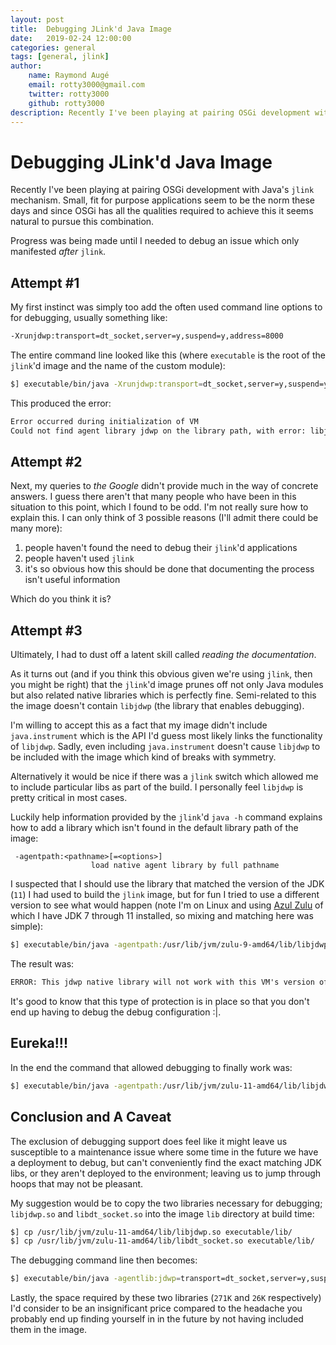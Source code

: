 ```yaml
---
layout: post
title:  Debugging JLink'd Java Image
date:   2019-02-24 12:00:00
categories: general
tags: [general, jlink]
author:
    name: Raymond Augé
    email: rotty3000@gmail.com
    twitter: rotty3000
    github: rotty3000
description: Recently I've been playing at pairing OSGi development with Java's `jlink` mechanism. Small, fit for purpose applications seem to be the norm these days and since OSGi has all the qualities required to achieve this it seems natural to pursue this combination. Progress was being made until I needed to debug an issue which only manifested *after* `jlink`. 
---
```

# Debugging JLink'd Java Image

Recently I've been playing at pairing OSGi development with Java's `jlink` mechanism. Small, fit for purpose applications seem to be the norm these days and since OSGi has all the qualities required to achieve this it seems natural to pursue this combination.

Progress was being made until I needed to debug an issue which only manifested *after* `jlink`.

<!-- more -->

## Attempt #1

My first instinct was simply too add the often used command line options to for debugging, usually something like:

```txt
-Xrunjdwp:transport=dt_socket,server=y,suspend=y,address=8000
```

The entire command line looked like this (where `executable` is the root of the `jlink`'d image and the name of the custom module):

```sh
$] executable/bin/java -Xrunjdwp:transport=dt_socket,server=y,suspend=y,address=8000 -m executable
```

This produced the error:

```txt
Error occurred during initialization of VM
Could not find agent library jdwp on the library path, with error: libjdwp.so: cannot open shared object file: No such file or directory
```

## Attempt #2

Next, my queries to *the Google* didn't provide much in the way of concrete answers. I guess there aren't that many people who have been in this situation to this point, which I found to be odd. I'm not really sure how to explain this. I can only think of 3 possible reasons (I'll admit there could be many more):

1. people haven't found the need to debug their `jlink`'d applications
2. people haven't used `jlink`
3. it's so obvious how this should be done that documenting the process isn't useful information

Which do you think it is?

## Attempt #3

Ultimately, I had to dust off a latent skill called *reading the documentation*.

As it turns out (and if you think this obvious given we're using `jlink`, then you might be right) that the `jlink`'d image prunes off not only Java modules but also related native libraries which is perfectly fine. Semi-related to this the image doesn't contain `libjdwp` (the library that enables debugging).

I'm willing to accept this as a fact that my image didn't include `java.instrument` which is the API I'd guess most likely links the functionality of `libjdwp`. Sadly, even including `java.instrument` doesn't cause `libjdwp` to be included with the image which kind of breaks with symmetry.

Alternatively it would be nice if there was a `jlink` switch which allowed me to include particular libs as part of the build. I personally feel `libjdwp` is pretty critical in most cases.

Luckily help information provided by the `jlink`'d `java -h` command explains how to add a library which isn't found in the default library path of the image:

```
 -agentpath:<pathname>[=<options>]
                  load native agent library by full pathname
```

I suspected that I should use the library that matched the version of the JDK (`11`) I had used to build the `jlink` image, but for fun I tried to use a different version to see what would happen (note I'm on Linux and using [Azul Zulu](https://www.azul.com/downloads/zulu/) of which I have JDK 7 through 11 installed, so mixing and matching here was simple):

```sh
$] executable/bin/java -agentpath:/usr/lib/jvm/zulu-9-amd64/lib/libjdwp.so=transport=dt_socket,server=y,suspend=y,address=8000 -m executable
```

The result was:

```txt
ERROR: This jdwp native library will not work with this VM's version of JVMTI (11.0.0), it needs JVMTI 9.0[.0].
```

It's good to know that this type of protection is in place so that you don't end up having to debug the debug configuration :|.

## Eureka!!!

In the end the command that allowed debugging to finally work was:

```sh
$] executable/bin/java -agentpath:/usr/lib/jvm/zulu-11-amd64/lib/libjdwp.so=transport=dt_socket,server=y,suspend=y,address=8000 -m executable
```

## Conclusion and A Caveat

The exclusion of debugging support does feel like it might leave us susceptible to a maintenance issue where some time in the future we have a deployment to debug, but can't conveniently find the exact matching JDK libs, or they aren't deployed to the environment; leaving us to jump through hoops that may not be pleasant.

My suggestion would be to copy the two libraries necessary for debugging; `libjdwp.so` and `libdt_socket.so` into the image `lib` directory at build time:

```sh
$] cp /usr/lib/jvm/zulu-11-amd64/lib/libjdwp.so executable/lib/
$] cp /usr/lib/jvm/zulu-11-amd64/lib/libdt_socket.so executable/lib/
```

The debugging command line then becomes:

```sh
$] executable/bin/java -agentlib:jdwp=transport=dt_socket,server=y,suspend=y,address=8000 -m executable
```

Lastly, the space required by these two libraries (`271K` and `26K` respectively) I'd consider to be an insignificant price compared to the headache you probably end up finding yourself in in the future by not having included them in the image.